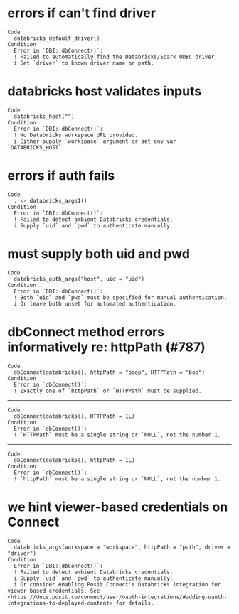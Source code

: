 # errors if can't find driver

    Code
      databricks_default_driver()
    Condition
      Error in `DBI::dbConnect()`:
      ! Failed to automatically find the Databricks/Spark ODBC driver.
      i Set `driver` to known driver name or path.

# databricks host validates inputs

    Code
      databricks_host("")
    Condition
      Error in `DBI::dbConnect()`:
      ! No Databricks workspace URL provided.
      i Either supply `workspace` argument or set env var `DATABRICKS_HOST`.

# errors if auth fails

    Code
      . <- databricks_args1()
    Condition
      Error in `DBI::dbConnect()`:
      ! Failed to detect ambient Databricks credentials.
      i Supply `uid` and `pwd` to authenticate manually.

# must supply both uid and pwd

    Code
      databricks_auth_args("host", uid = "uid")
    Condition
      Error in `DBI::dbConnect()`:
      ! Both `uid` and `pwd` must be specified for manual authentication.
      i Or leave both unset for automated authentication.

# dbConnect method errors informatively re: httpPath (#787)

    Code
      dbConnect(databricks(), httpPath = "boop", HTTPPath = "bop")
    Condition
      Error in `dbConnect()`:
      ! Exactly one of `httpPath` or `HTTPPath` must be supplied.

---

    Code
      dbConnect(databricks(), HTTPPath = 1L)
    Condition
      Error in `dbConnect()`:
      ! `HTTPPath` must be a single string or `NULL`, not the number 1.

---

    Code
      dbConnect(databricks(), httpPath = 1L)
    Condition
      Error in `dbConnect()`:
      ! `httpPath` must be a single string or `NULL`, not the number 1.

# we hint viewer-based credentials on Connect

    Code
      databricks_args(workspace = "workspace", httpPath = "path", driver = "driver")
    Condition
      Error in `DBI::dbConnect()`:
      ! Failed to detect ambient Databricks credentials.
      i Supply `uid` and `pwd` to authenticate manually.
      i Or consider enabling Posit Connect's Databricks integration for viewer-based credentials. See <https://docs.posit.co/connect/user/oauth-integrations/#adding-oauth-integrations-to-deployed-content> for details.

